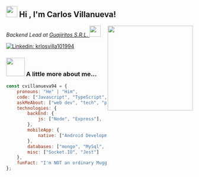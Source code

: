 <h2><img src="https://emojis.slackmojis.com/emojis/images/1531849430/4246/blob-sunglasses.gif?1531849430" width="30"/> Hi , I'm Carlos Villanueva!</h2>
<img align='right' src="https://media.giphy.com/media/CuuSHzuc0O166MRfjt/giphy.gif" width="230">
<p><em>Backend Lead at <a href="https://www.guajiritos.com">Guajiritos S.R.L.
</a><img src="https://media.giphy.com/media/WUlplcMpOCEmTGBtBW/giphy.gif" width="30"> 
</em></p>

[![Linkedin: krlosvilla101994](https://img.shields.io/badge/-Carlos%20Villanueva-blue?style=flat-square&logo=Linkedin&logoColor=white&link=https://www.linkedin.com/in/cvillanueva94-p-singh/)](https://www.linkedin.com/in/cvillanueva94/)

### <img src="https://media.giphy.com/media/VgCDAzcKvsR6OM0uWg/giphy.gif" width="50"> A little more about me...  

```javascript
const cvillanueva94 = {
    pronouns: "He" | "Him",
    code: ["Javascript", "TypeScript", "Java", "Go"],
    askMeAbout: ["web dev", "tech", "photography", "soccer"],
    technologies: {
        backEnd: {
            js: ["Node", "Express"],
        },
        mobileApp: {
            native: ["Android Development"]
        },
        databases: ["mongo", "MySql", "sqlite"],
        misc: ["Socket.IO", "Jest"]
    },
    funFact: "I'm NOT an ordinary Muggle"
};
```
